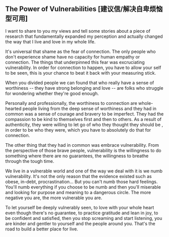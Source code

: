 ## The Power of Vulnerabilities [建议信/解决自卑烦恼型可用]

I want to share to you my views and tell some stories about a piece of research that fundamentally expanded my perception and actually changed the way that I live and love in my whole life.

It's universal that shame as the fear of connection. The only people who don't experience shame have no capacity for human empathy or connection. The things that underpinned this fear was excruciating vulnerability. In order for connection to happen, you have to allow your self to be seen, this is your chance to beat it back with your measuring stick.

When you divided people we can found that who really have a sense of worthiness -- they have strong belonging and love -- are folks who struggle for wondering whether they're good enough.

Personally and professionally, the worthiness to connection are whole-hearted people living from the deep sense of worthiness and they had in common was a sense of courage and bravery to be imperfect. They had the compassion to be kind to themselves first and then to others. As a result of authenticity, they were willing to let go of who they thought they should be , in order to be who they were, which you have to absolutely do that for connection. 

The other thing that they had in common was embrace vulnerability. From  the perspective of those brave people, vulnerability is the willingness to do something where there are no guarantees, the willingness to breathe through the tough time.

We live in a vulnerable world and one of the way we deal with it is we numb vulnerability. It's not the only reason that the evidence existed such as obese, in-debt, procrastination... But you can't numb those hard feelings. You'll numb everything if you choose to be numb and then you'll miserable and looking for purpose and meaning to a dangerous circle. The more negative you are, the more vulnerable you are. 

To let yourself be deeply vulnerably seen, to love with your whole heart even though there's no guarantee, to practice gratitude and lean in joy, to be confident and satisfied, then you stop screaming and start listening, you are kinder and gentler to yourself and the people around you. That's the road to build a better place for live.
